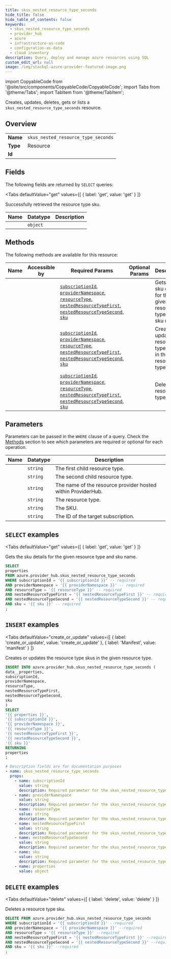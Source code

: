 ```yaml
--- 
title: skus_nested_resource_type_seconds
hide_title: false
hide_table_of_contents: false
keywords:
  - skus_nested_resource_type_seconds
  - provider_hub
  - azure
  - infrastructure-as-code
  - configuration-as-data
  - cloud inventory
description: Query, deploy and manage azure resources using SQL
custom_edit_url: null
image: /img/stackql-azure-provider-featured-image.png
---
```


import CopyableCode from '@site/src/components/CopyableCode/CopyableCode';
import Tabs from '@theme/Tabs';
import TabItem from '@theme/TabItem';

Creates, updates, deletes, gets or lists a <code>skus_nested_resource_type_seconds</code> resource.

## Overview
<table><tbody>
<tr><td><b>Name</b></td><td><code>skus_nested_resource_type_seconds</code></td></tr>
<tr><td><b>Type</b></td><td>Resource</td></tr>
<tr><td><b>Id</b></td><td><CopyableCode code="azure.provider_hub.skus_nested_resource_type_seconds" /></td></tr>
</tbody></table>

## Fields

The following fields are returned by `SELECT` queries:

<Tabs
    defaultValue="get"
    values={[
        { label: 'get', value: 'get' }
    ]}
>
<TabItem value="get">

Successfully retrieved the resource type sku.

<table>
<thead>
    <tr>
    <th>Name</th>
    <th>Datatype</th>
    <th>Description</th>
    </tr>
</thead>
<tbody>
<tr>
    <td><CopyableCode code="properties" /></td>
    <td><code>object</code></td>
    <td></td>
</tr>
</tbody>
</table>
</TabItem>
</Tabs>

## Methods

The following methods are available for this resource:

<table>
<thead>
    <tr>
    <th>Name</th>
    <th>Accessible by</th>
    <th>Required Params</th>
    <th>Optional Params</th>
    <th>Description</th>
    </tr>
</thead>
<tbody>
<tr>
    <td><a href="#get"><CopyableCode code="get" /></a></td>
    <td><CopyableCode code="select" /></td>
    <td><a href="#parameter-subscriptionId"><code>subscriptionId</code></a>, <a href="#parameter-providerNamespace"><code>providerNamespace</code></a>, <a href="#parameter-resourceType"><code>resourceType</code></a>, <a href="#parameter-nestedResourceTypeFirst"><code>nestedResourceTypeFirst</code></a>, <a href="#parameter-nestedResourceTypeSecond"><code>nestedResourceTypeSecond</code></a>, <a href="#parameter-sku"><code>sku</code></a></td>
    <td></td>
    <td>Gets the sku details for the given resource type and sku name.</td>
</tr>
<tr>
    <td><a href="#create_or_update"><CopyableCode code="create_or_update" /></a></td>
    <td><CopyableCode code="insert" /></td>
    <td><a href="#parameter-subscriptionId"><code>subscriptionId</code></a>, <a href="#parameter-providerNamespace"><code>providerNamespace</code></a>, <a href="#parameter-resourceType"><code>resourceType</code></a>, <a href="#parameter-nestedResourceTypeFirst"><code>nestedResourceTypeFirst</code></a>, <a href="#parameter-nestedResourceTypeSecond"><code>nestedResourceTypeSecond</code></a>, <a href="#parameter-sku"><code>sku</code></a></td>
    <td></td>
    <td>Creates or updates the resource type skus in the given resource type.</td>
</tr>
<tr>
    <td><a href="#delete"><CopyableCode code="delete" /></a></td>
    <td><CopyableCode code="delete" /></td>
    <td><a href="#parameter-subscriptionId"><code>subscriptionId</code></a>, <a href="#parameter-providerNamespace"><code>providerNamespace</code></a>, <a href="#parameter-resourceType"><code>resourceType</code></a>, <a href="#parameter-nestedResourceTypeFirst"><code>nestedResourceTypeFirst</code></a>, <a href="#parameter-nestedResourceTypeSecond"><code>nestedResourceTypeSecond</code></a>, <a href="#parameter-sku"><code>sku</code></a></td>
    <td></td>
    <td>Deletes a resource type sku.</td>
</tr>
</tbody>
</table>

## Parameters

Parameters can be passed in the `WHERE` clause of a query. Check the [Methods](#methods) section to see which parameters are required or optional for each operation.

<table>
<thead>
    <tr>
    <th>Name</th>
    <th>Datatype</th>
    <th>Description</th>
    </tr>
</thead>
<tbody>
<tr id="parameter-nestedResourceTypeFirst">
    <td><CopyableCode code="nestedResourceTypeFirst" /></td>
    <td><code>string</code></td>
    <td>The first child resource type.</td>
</tr>
<tr id="parameter-nestedResourceTypeSecond">
    <td><CopyableCode code="nestedResourceTypeSecond" /></td>
    <td><code>string</code></td>
    <td>The second child resource type.</td>
</tr>
<tr id="parameter-providerNamespace">
    <td><CopyableCode code="providerNamespace" /></td>
    <td><code>string</code></td>
    <td>The name of the resource provider hosted within ProviderHub.</td>
</tr>
<tr id="parameter-resourceType">
    <td><CopyableCode code="resourceType" /></td>
    <td><code>string</code></td>
    <td>The resource type.</td>
</tr>
<tr id="parameter-sku">
    <td><CopyableCode code="sku" /></td>
    <td><code>string</code></td>
    <td>The SKU.</td>
</tr>
<tr id="parameter-subscriptionId">
    <td><CopyableCode code="subscriptionId" /></td>
    <td><code>string</code></td>
    <td>The ID of the target subscription.</td>
</tr>
</tbody>
</table>

## `SELECT` examples

<Tabs
    defaultValue="get"
    values={[
        { label: 'get', value: 'get' }
    ]}
>
<TabItem value="get">

Gets the sku details for the given resource type and sku name.

```sql
SELECT
properties
FROM azure.provider_hub.skus_nested_resource_type_seconds
WHERE subscriptionId = '{{ subscriptionId }}' -- required
AND providerNamespace = '{{ providerNamespace }}' -- required
AND resourceType = '{{ resourceType }}' -- required
AND nestedResourceTypeFirst = '{{ nestedResourceTypeFirst }}' -- required
AND nestedResourceTypeSecond = '{{ nestedResourceTypeSecond }}' -- required
AND sku = '{{ sku }}' -- required
;
```
</TabItem>
</Tabs>


## `INSERT` examples

<Tabs
    defaultValue="create_or_update"
    values={[
        { label: 'create_or_update', value: 'create_or_update' },
        { label: 'Manifest', value: 'manifest' }
    ]}
>
<TabItem value="create_or_update">

Creates or updates the resource type skus in the given resource type.

```sql
INSERT INTO azure.provider_hub.skus_nested_resource_type_seconds (
data__properties,
subscriptionId,
providerNamespace,
resourceType,
nestedResourceTypeFirst,
nestedResourceTypeSecond,
sku
)
SELECT 
'{{ properties }}',
'{{ subscriptionId }}',
'{{ providerNamespace }}',
'{{ resourceType }}',
'{{ nestedResourceTypeFirst }}',
'{{ nestedResourceTypeSecond }}',
'{{ sku }}'
RETURNING
properties
;
```
</TabItem>
<TabItem value="manifest">

```yaml
# Description fields are for documentation purposes
- name: skus_nested_resource_type_seconds
  props:
    - name: subscriptionId
      value: string
      description: Required parameter for the skus_nested_resource_type_seconds resource.
    - name: providerNamespace
      value: string
      description: Required parameter for the skus_nested_resource_type_seconds resource.
    - name: resourceType
      value: string
      description: Required parameter for the skus_nested_resource_type_seconds resource.
    - name: nestedResourceTypeFirst
      value: string
      description: Required parameter for the skus_nested_resource_type_seconds resource.
    - name: nestedResourceTypeSecond
      value: string
      description: Required parameter for the skus_nested_resource_type_seconds resource.
    - name: sku
      value: string
      description: Required parameter for the skus_nested_resource_type_seconds resource.
    - name: properties
      value: object
```
</TabItem>
</Tabs>


## `DELETE` examples

<Tabs
    defaultValue="delete"
    values={[
        { label: 'delete', value: 'delete' }
    ]}
>
<TabItem value="delete">

Deletes a resource type sku.

```sql
DELETE FROM azure.provider_hub.skus_nested_resource_type_seconds
WHERE subscriptionId = '{{ subscriptionId }}' --required
AND providerNamespace = '{{ providerNamespace }}' --required
AND resourceType = '{{ resourceType }}' --required
AND nestedResourceTypeFirst = '{{ nestedResourceTypeFirst }}' --required
AND nestedResourceTypeSecond = '{{ nestedResourceTypeSecond }}' --required
AND sku = '{{ sku }}' --required
;
```
</TabItem>
</Tabs>
